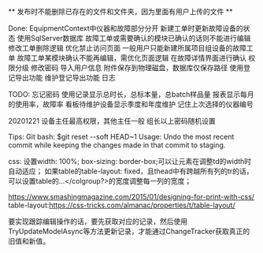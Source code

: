 ﻿

** 发布时不能删除已存在的文件和文件夹，因为里面有用户上传的文件 **


Done:
EquipmentContext中仪器和故障部分分开
新建工单时更新故障设备的状态
使用SqlServer数据库
故障工单或需要确认的模块已确认的话则不能进行编辑
修改工单删除逻辑
优化禁止访问页面
一般用户只能新建所属项目组设备的故障工单
故障工单某模块确认不能再编辑，需优化页面逻辑
在故障详情界面进行确认
权限分级
修改密码
导入用户信息
附件保存到物理磁盘，数据库仅保存路径
使用登记导出功能
维护登记导出功能
日志

TODO:
忘记密码
使用记录显示总时长，总标本量，总batch样品量
报表显示每月的使用率，故障率
看板待维护设备显示季度和年度维护
记住上次选择的仪器编号

20201221
设备主任最高权限，其他主任一般
组长以上密码随机设置

Tips:
Git bash: $git reset --soft HEAD~1
Usage: Undo the most recent commit while keeping the changes made in that commit to staging.

css:
设置width: 100%; box-sizing: border-box;可以让元素在调整td的width时自动适应；
如果table的table-layout: fixed，且thead中有跨越所有列的tr的话，可以设置table的<colgroup><col />...</colgroup?>的宽度调整每一列的宽度；

https://www.smashingmagazine.com/2015/01/designing-for-print-with-css/
table-layout:https://css-tricks.com/almanac/properties/t/table-layout/

要实现跟踪编辑操作的话，要先获取对应的记录，然后使用TryUpdateModelAsync等方法更新记录，才能通过ChangeTracker获取真正的旧值和新值。